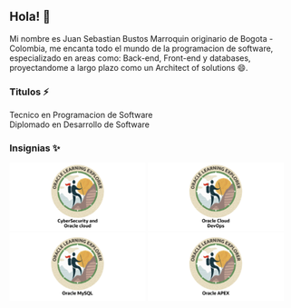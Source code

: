 ## Hola! 👋
Mi nombre es Juan Sebastian Bustos Marroquin originario de Bogota - Colombia, me encanta todo el mundo de la programacion de software, especializado en areas como:
Back-end, Front-end y databases, proyectandome a largo plazo como un Architect of solutions 😄.

### Titulos ⚡
Tecnico en Programacion de Software
<br>
Diplomado en Desarrollo de Software

### Insignias ✨
<p >
  <img height="120" src="/img/CybersecurityAndOracleCloud.png" alt="My cool Badge"/>
  <img height="120" src="/img/OracleCloudDevOps.png" alt="My cool Badge"/>
  <img height="120" src="/img/OracleMySQL.png" alt="My cool Badge"/>
  <img height="120" src="/img/Oracle_APEX.png" alt="My cool Badge"/>
</p>
<!--
**JSBM4573R/JSBM4573R** is a ✨ _special_ ✨ repository because its `README.md` (this file) appears on your GitHub profile.

Here are some ideas to get you started:

- 🔭 I’m currently working on ...
- 🌱 I’m currently learning ...
- 👯 I’m looking to collaborate on ...
- 🤔 I’m looking for help with ...
- 💬 Ask me about ...
- 📫 How to reach me: ...
- 😄 Pronouns: ...
- ⚡ Fun fact: ...
-->
